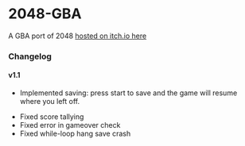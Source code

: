 # 2048-GBA
A GBA port of 2048
[hosted on itch.io here](https://basil-termini.itch.io/2048-advance)

### Changelog

#### v1.1
+ Implemented saving: press start to save and the game will resume where you left off.
* Fixed score tallying
* Fixed error in gameover check
* Fixed while-loop hang save crash
